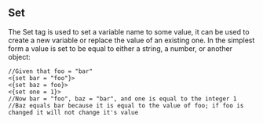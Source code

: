 Set
----
The Set tag is used to set a variable name to some value, it can be used to create a new variable or replace the value of an existing one. In the simplest form a value is set to be equal to either a string, a number, or another object:
	
	//Given that foo = "bar"
	<{set bar = "foo"}>
	<{set baz = foo}>
	<{set one = 1}>
	//Now bar = "foo", baz = "bar", and one is equal to the integer 1
	//Baz equals bar because it is equal to the value of foo; if foo is changed it will not change it's value


